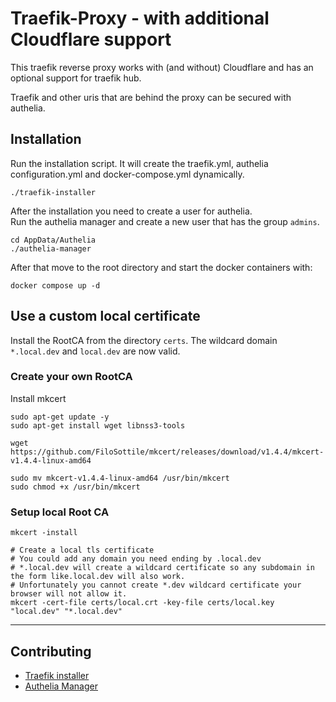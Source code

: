 # Traefik-Proxy - with additional Cloudflare support

This traefik reverse proxy works with (and without) Cloudflare and has an optional support for traefik hub.

Traefik and other uris that are behind the proxy can be secured with authelia.

## Installation

Run the installation script. It will create the traefik.yml, authelia configuration.yml and docker-compose.yml dynamically.

```shell
./traefik-installer
```

After the installation you need to create a user for authelia.<br />
Run the authelia manager and create a new user that has the group `admins`.

```shell
cd AppData/Authelia
./authelia-manager
```
After that move to the root directory and start the docker containers with:
```shell
docker compose up -d
```


## Use a custom local certificate

Install the RootCA from the directory `certs`. The wildcard domain `*.local.dev` and `local.dev` are now valid.

### Create your own RootCA

Install mkcert

```shell
sudo apt-get update -y
sudo apt-get install wget libnss3-tools

wget https://github.com/FiloSottile/mkcert/releases/download/v1.4.4/mkcert-v1.4.4-linux-amd64

sudo mv mkcert-v1.4.4-linux-amd64 /usr/bin/mkcert
sudo chmod +x /usr/bin/mkcert
```

### Setup local Root CA

```shell
mkcert -install

# Create a local tls certificate
# You could add any domain you need ending by .local.dev
# *.local.dev will create a wildcard certificate so any subdomain in the form like.local.dev will also work.
# Unfortunately you cannot create *.dev wildcard certificate your browser will not allow it.
mkcert -cert-file certs/local.crt -key-file certs/local.key "local.dev" "*.local.dev"
```

---

## Contributing

* [Traefik installer](https://github.com/erkenes/traefik-installer)
* [Authelia Manager](https://github.com/erkenes/authelia-management)